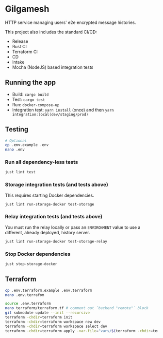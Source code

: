 # Gilgamesh

HTTP service managing users' e2e encrypted message histories.

This project also includes the standard CI/CD:
- Release
- Rust CI
- Terraform CI
- CD
- Intake
- Mocha (NodeJS) based integration tests

## Running the app

* Build: `cargo build`
* Test: `cargo test`
* Run: `docker-compose-up`
* Integration test: `yarn install` (once) and then `yarn integration:local(dev/staging/prod)`

## Testing

```bash
# Optional
cp .env.example .env
nano .env
```

### Run all dependency-less tests

```bash
just lint test
```

### Storage integration tests (and tests above)

This requires starting Docker dependencies.

```bash
just lint run-storage-docker test-storage
```

### Relay integration tests (and tests above)

You must run the relay locally or pass an `ENVIRONMENT` value to use a different, already deployed, history server.

```bash
just lint run-storage-docker test-storage-relay
```

### Stop Docker dependencies

```bash
just stop-storage-docker
```

## Terraform

```bash
cp .env.terraform.example .env.terraform
nano .env.terrafom
```

```bash
source .env.terraform
nano terraform/terraform.tf # comment out `backend "remote"` block
git submodule update --init --recursive
terraform -chdir=terraform init
terraform -chdir=terraform workspace new dev
terraform -chdir=terraform workspace select dev
terraform -chdir=terraform apply -var-file="vars/$(terraform -chdir=terraform workspace show).tfvars"
```
